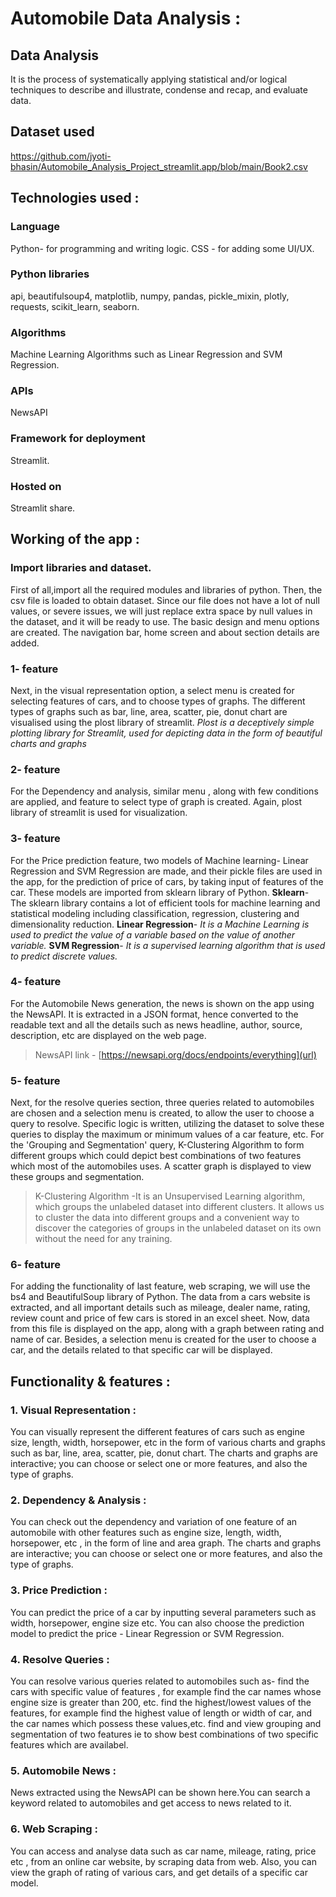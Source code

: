 # Automobile Data Analysis :

## Data Analysis
It is the process of systematically applying statistical and/or logical techniques to describe and illustrate, condense and recap, and evaluate data.

## Dataset used 
[https://github.com/jyoti-bhasin/Automobile_Analysis_Project_streamlit.app/blob/main/Book2.csv
](url)

## Technologies used :
### Language 
Python- for programming and writing logic.
CSS - for adding some UI/UX.
### Python libraries 
api, beautifulsoup4, matplotlib, numpy, pandas, pickle_mixin, plotly, requests, scikit_learn, seaborn.
### Algorithms 
Machine Learning Algorithms such as Linear Regression and SVM Regression.
### APIs
NewsAPI
### Framework for deployment
Streamlit.
### Hosted on 
Streamlit share.

## Working of the app :
### Import libraries and dataset.
First of all,import all the required modules and libraries of python.
Then, the csv file is loaded to obtain dataset.
Since our file does not have a lot of null values, or severe issues, we will just replace extra space by null values in the dataset, and it will be ready to use.
The basic design and menu options are created. The navigation bar, home screen and about section details are added.

### 1- feature
Next, in the visual representation option, a select menu is created for selecting features of cars, and to choose types of graphs. The different types of graphs such as bar, line, area, scatter, pie, donut chart are visualised using the plost library of streamlit.
*Plost is a deceptively simple plotting library for Streamlit, used for depicting data in the form of beautiful charts and graphs*
### 2- feature
For the Dependency and analysis, similar menu , along with few conditions are applied, and feature to select type of graph is created. Again, plost library of streamlit is used for visualization.
### 3- feature
For the Price prediction feature, two models of Machine learning- Linear Regression and SVM Regression are made, and their pickle files are used in the app, for the prediction of price of cars, by taking input of features of the car. These models are imported from sklearn library of Python.
**Sklearn**- The sklearn library contains a lot of efficient tools for machine learning and statistical modeling including classification, regression, clustering and dimensionality reduction.
**Linear Regression**- *It is a Machine Learning is used to predict the value of a variable based on the value of another variable.*
**SVM Regression**- *It is a supervised learning algorithm that is used to predict discrete values.*
### 4- feature 
For the Automobile News generation, the news is shown on the app using the NewsAPI. It is extracted in a JSON format, hence converted to the readable text and all the details such as news headline, author, source, description, etc are displayed on the web page.
> NewsAPI link - [https://newsapi.org/docs/endpoints/everything](url)
### 5- feature
Next, for the resolve queries section, three queries related to automobiles are chosen and a selection menu is created, to allow the user to choose a query to resolve. Specific logic is written, utilizing the dataset to solve these queries to display the maximum or minimum values of a car feature, etc. For the 'Grouping and Segmentation' query, K-Clustering Algorithm to form different groups which could depict best combinations of two features which most of the automobiles uses. A scatter graph is displayed to view these groups and segmentation.
> K-Clustering Algorithm -It is an Unsupervised Learning algorithm, which groups the unlabeled dataset into different clusters. It allows us to cluster the data into different groups and a convenient way to discover the categories of groups in the unlabeled dataset on its own without the need for any training.
### 6- feature
For adding the functionality of last feature, web scraping, we will use the bs4 and BeautifulSoup library of Python. The data from a cars website is extracted, and all important details such as mileage, dealer name, rating, review count and price of few cars is stored in an excel sheet. Now, data from this file is displayed on the app, along with a graph between rating and name of car. Besides, a selection menu is created for the user to choose a car, and the details related to that specific car will be displayed.

## Functionality & features :
### 1. Visual Representation :
You can visually represent the different features of cars such as engine size, length, width, horsepower, etc in the form of various charts and graphs such as bar, line, area, scatter, pie, donut chart. The charts and graphs are interactive; you can choose or select one or more features, and also the type of graphs.

### 2. Dependency & Analysis :
You can check out the dependency and variation of one feature of an automobile with other features such as engine size, length, width, horsepower, etc , in the form of line and area graph. The charts and graphs are interactive; you can choose or select one or more features, and also the type of graphs.

### 3. Price Prediction :
You can predict the price of a car by inputting several parameters such as width, horsepower, engine size etc. You can also choose the prediction model to predict the price - Linear Regression or SVM Regression.

### 4. Resolve Queries :
You can resolve various queries related to automobiles such as-
find the cars with specific value of features , for example find the car names whose engine size is greater than 200, etc.
find the highest/lowest values of the features, for example find the highest value of length or width of car, and the car names which possess these values,etc.
find and view grouping and segmentation of two features ie to show best combinations of two specific features which are availabel.

### 5. Automobile News :
News extracted using the NewsAPI can be shown here.You can search a keyword related to automobiles and get access to news related to it.

### 6. Web Scraping :
You can access and analyse data such as car name, mileage, rating, price etc , from an online car website, by scraping data from web. Also, you can view the graph of rating of various cars, and get details of a specific car model.
